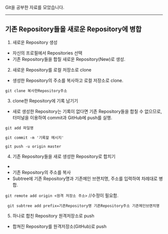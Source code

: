 Git을 공부한 자료를 모았습니다.

---

## 기존 Repository들을 새로운 Repository에 병합

1. 새로운 Repository 생성
- 자신의 프로필에서 Repositories 선택
-  기존 Repository들을 합칠 새로운 Repository(New)로 생성.

2. 새로운 Repository를 로컬 저장소로 clone
- 생성한 Repository의 주소를 복사하고 로컬 저장소로 clone.

` git clone 복사한Repository주소 `

3. clone한 Repository에 기록 남기기
- 새로 생성한 Repository는 기록이 없다면 기존 Repository들을 합칠 수 없으므로, 터미널을 이용하여 commit과 GitHub에 push를 실행.

`git add 파일명`

`git commit -m '기록할 메시지'`

`git push -u origin master`

4. 기존 Repository들을 새로 생성한 Repository로 합치기
- 
- 기존 Repository의 주소를 복사
- Subtree에 기존 Repository명과 기존메인 브랜치명, 주소를 입력하여 차례대로 병합.


` git remote add origin <원격 저장소 주소> ` //수정이 필요함.

` git subtree add prefix=기존Repository명 기존Repository주소 기존메인브랜치명`

5. 하나로 합친 Repository 원격저장소로 push
- 합쳐진 Repository를 원격저장소(GitHub)로 push


